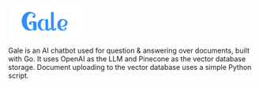 <img src="static/logo.png" alt="logo" width="150px"/>

Gale is an AI chatbot used for question & answering over documents, built with Go. It uses OpenAI as the LLM and Pinecone as the vector database storage. Document uploading to the vector database uses a simple Python script.
